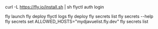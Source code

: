 curl -L https://fly.io/install.sh | sh
flyctl auth login

fly launch
fly deploy
flyctl logs
fly deploy
fly secrets list
fly secrets --help
fly secrets set ALLOWED_HOSTS="mydjavuelist.fly.dev"
fly secrets list
